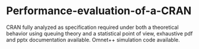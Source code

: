 # Performance-evaluation-of-a-CRAN
CRAN fully analyzed as specification required under both a theoretical behavior using queuing theory and a statistical point of view, exhaustive pdf and pptx documentation available. 
Omnet++ simulation code available.
